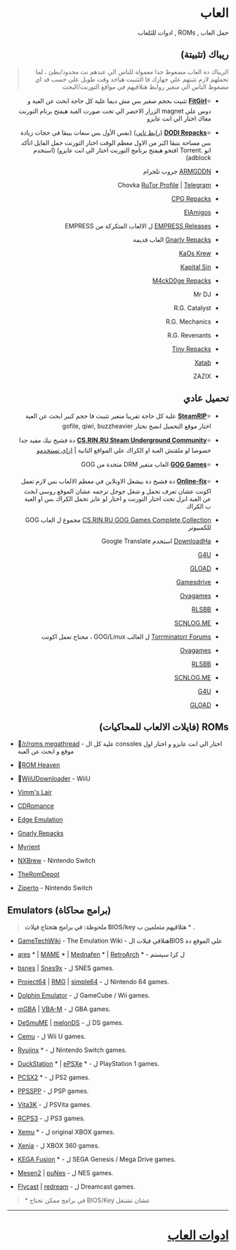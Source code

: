 <div dir="rtl">

# العاب 
حمل العاب , ROMs , ادوات للئلعاب

## ريباك (تثبيتة) 
> الريباك دة العاب مضغوط جدا معمولة للناس الي عندهم نت محدود/بطئ ، لما تحملهم لازم تثبتهم علي جهازك فا التثبيت هياخد وقت طويل علي حسب قد اي مضغوط
الناس الي منغير روابط هتلاقيهم في مواقع التورنت/البحث  

* ⭐**[FitGirl](https://fitgirl-repacks.site)** تثبيت بحجم صغير بس مش ديما علية كل حاجة ابحث عن العبة و دوس علي magnet الزرار الاخضر الي تحت صورت العبة هيفتح برنام التورنت معاك اختار الي انت عايزو

* ⭐**[DODI Repacks](https://dodi-repacks.site/)** ([رابط تاني](https://dodi-repacks.download/)) (نفس الأول بس سعات بيبقا في حجات زيادة بس مساحة بتبقا اكبر من الاول معظم الوقت اختار التورنت حمل الفايل اتأكد انو .Torrent افتحو هيفتح برنامج التورنت اختار الي انت عايزو) (استخدم adblock)

* [ARMGDDN](https://t.me/ARMGDDNGames) جروب تلجرام

* Chovka [RuTor Profile](http://rutor.info/browse/0/0/1642915/0) | [Telegram](https://repack.info/)
 
* [CPG Repacks](https://cpgrepacks.site) 
 
* [ElAmigos](https://elamigos.site)

* [EMPRESS Releases](https://telegra.ph/empress-biography-07-15) ل الالعاب المتكركة من EMPRESS

* [Gnarly Repacks](https://rentry.org/gnarly_repacks) العاب قديمة
 
* [KaOs Krew](https://kaoskrew.org/)
 
* [Kapital Sin](https://www.kapitalsin.com/forum/)

* [M4ckD0ge Repacks](https://m4ckd0ge-repacks.site/)

* Mr DJ

* R.G. Catalyst 

* R.G. Mechanics
 
* R.G. Revenants

* [Tiny Repacks](https://www.tiny-repacks.win/)

* [Xatab](https://byxatab.com)

* ZAZIX

## تحميل عادي 

* ⭐**[SteamRIP](https://steamrip.com)** علية كل حاجة تقريبا منغير تثبيت فا حجم كبير ابحث عن العبة اختار موقع التحميل انصح تختار gofile, qiwi, buzzheavier

* ⭐**[CS.RIN.RU Steam Underground Community](https://cs.rin.ru/forum/)** دة فشيخ نيك مفيد جدا خصوصا لو ملقتش العبة او الكراك علي المواقع التانية | [ازاي تستخدمو](https://rentry.co/ourserversmegathreadhowtousecsrinru)

* ⭐**[GOG Games](https://www.gog-games.to)** العاب منغير DRM متخدة من GOG

* ⭐**[Online-fix](https://online-fix.me)** دة فشيخ دة بيشغل الاونلاين في معظم الالعاب بس لازم تعمل اكونت عشان تعرف تحمل و شغل جوجل ترجمه عشان الموقع روسي ابحث عن العبة انزل تحت اختار التورنت و اختار لو عايز تحمل الكراك بس او العبة ب الكراك

* [CS.RIN.RU GOG Games Complete Collection](https://cs.rin.ru/forum/viewtopic.php?f=38&t=136823) مجموع ل العاب GOG للكمبيوتر

* [DownloadHa](https://www.downloadha.com/category/%d8%a8%d8%a7%d8%b2%db%8c-%da%a9%d8%a7%d9%85%d9%be%db%8c%d9%88%d8%aa%d8%b1-pc-computer-game/) استخدم Google Translate 
 
* [G4U](https://g4u.to/)

* [GLOAD](https://gload.cc/)

* [Gamesdrive](https://gamesdrive.net)

* [Ovagames](http://www.ovagames.com/)

* [RLSBB](https://rlsbb.ru)
 
* [SCNLOG.ME](https://scnlog.me/) 

* [Torrminatorr Forums](https://forum.torrminatorr.com) ل العالب GOG/Linux ، محتاج تعمل اكونت
  
* [Ovagames](http://www.ovagames.com/)

* [RLSBB](https://rlsbb.ru)
 
* [SCNLOG.ME](https://scnlog.me/)  

* [G4U](https://g4u.to/)

* [GLOAD](https://gload.cc/)

## ROMs (فايلات الالعاب للمحاكيات) 

</div>

* 🌟[/r/roms megathread](https://r-roms.gitlab.io/megathread/) - علية كل ال consoles اختار الي انت عايزو و اختار اول موقع و ابحث عن العبة
 
* 🌟[ROM Heaven](https://romheaven.com/)

* 🌟[WiiUDownloader](https://github.com/Xpl0itU/WiiUDownloader) - WiiU

* [Vimm's Lair](https://vimm.net/?p=vault)

* [CDRomance](https://cdromance.com/)

* [Edge Emulation](https://edgeemu.net)

* [Gnarly Repacks](https://rentry.org/gnarly_repacks)

* [Myrient](https://myrient.erista.me/)

* [NXBrew](https://nxbrew.com) - Nintendo Switch

* [TheRomDepot](https://theromdepot.com)

* [Ziperto](https://www.ziperto.com) - Nintendo Switch 

## Emulators (برامج محاكاة) 
> **ملحوظة: في برامج هتحتاج فيلات BIOS/key هتلاقيهم متعلمين ب \* .**

* [GameTechWiki](https://emulation.gametechwiki.com/) - The Emulation Wiki - هتلاقي فيلات الBIOS علي الموقع دة

* [ares](https://ares-emu.net/) \* | [MAME](https://www.mamedev.org/index.php) \* | [Mednafen](https://mednafen.github.io/) \* | [RetroArch](https://www.retroarch.com/) \* - ل كزا سيستم
 
* [bsnes](https://github.com/bsnes-emu/bsnes) | [Snes9x](https://www.snes9x.com/) - ل SNES games.
 
* [Project64](https://www.pj64-emu.com/) | [RMG](https://github.com/Rosalie241/RMG) | [simple64](https://simple64.github.io/) - ل Nintendo 64 games.
 
* [Dolphin Emulator](https://dolphin-emu.org/) - ل GameCube / Wii games.
 
* [mGBA](https://mgba.io/) | [VBA-M](https://vba-m.com/) - ل GBA games.
 
* [DeSmuME](https://desmume.org/) | [melonDS](https://melonds.kuribo64.net/) - ل DS games.
 
* [Cemu](http://cemu.info/) - ل Wii U games.
 
* [Ryujinx](https://ryujinx.org/) \* - ل Nintendo Switch games.
 
* [DuckStation](https://www.duckstation.org/) \* | [ePSXe](https://www.epsxe.com/) \* - ل PlayStation 1 games.
 
* [PCSX2](https://pcsx2.net/) \* - ل PS2 games.
 
* [PPSSPP](https://www.ppsspp.org/index.html) - ل PSP games.
 
* [Vita3K](https://vita3k.org/) - ل PSVita games.
 
* [RCPS3](https://rpcs3.net/) - ل PS3 games.
 
* [Xemu](https://xemu.app/) \* - ل original XBOX games.
 
* [Xenia](https://xenia.jp/) - ل XBOX 360 games.
 
* [KEGA Fusion](https://www.carpeludum.com/kega-fusion/) \* - ل SEGA Genesis / Mega Drive games.
 
* [Mesen2](https://github.com/SourMesen/Mesen2) | [puNes](https://github.com/punesemu/puNES) - ل NES games.
 
* [Flycast](https://github.com/flyinghead/flycast) | [redream](https://redream.io/) - ل Dreamcast games.
 
> \* في برامج ممكن تحتاج BIOS/Key عشان تشتغل

***

<div dir="rtl">

# [ادوات العاب](/Gaming-Tools)

</div>